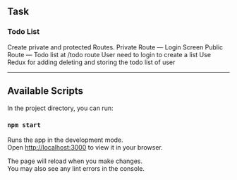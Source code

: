 ## Task 
### Todo List
Create private and protected Routes.
Private Route — Login Screen
Public Route — Todo list at /todo route
User need to login to create a list
Use Redux for adding deleting and storing the todo list of user
<hr>

## Available Scripts

In the project directory, you can run:
### `npm start`

Runs the app in the development mode.\
Open [http://localhost:3000](http://localhost:3000) to view it in your browser.

The page will reload when you make changes.\
You may also see any lint errors in the console.
